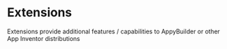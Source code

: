 # Extensions

Extensions provide additional features / capabilities to AppyBuilder or other App Inventor distributions

